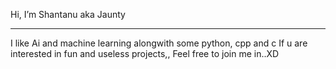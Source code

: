 Hi, I’m Shantanu aka Jaunty <hr>
I like Ai and machine learning alongwith some python, cpp and c
If u are interested in fun and useless projects,, Feel free to join me in..XD
<!---
jaunty-jaswal/jaunty-jaswal is a ✨ special ✨ repository because its `README.md` (this file) appears on your GitHub profile.
You can click the Preview link to take a look at your changes.
--->
